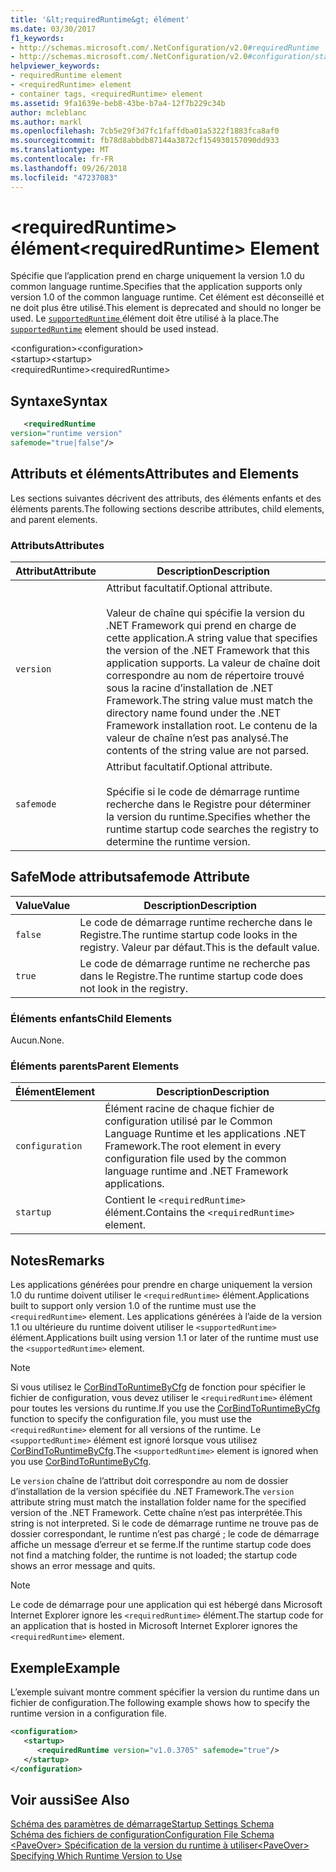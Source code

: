 ```yaml
---
title: '&lt;requiredRuntime&gt; élément'
ms.date: 03/30/2017
f1_keywords:
- http://schemas.microsoft.com/.NetConfiguration/v2.0#requiredRuntime
- http://schemas.microsoft.com/.NetConfiguration/v2.0#configuration/startup/requiredRuntime
helpviewer_keywords:
- requiredRuntime element
- <requiredRuntime> element
- container tags, <requiredRuntime> element
ms.assetid: 9fa1639e-beb8-43be-b7a4-12f7b229c34b
author: mcleblanc
ms.author: markl
ms.openlocfilehash: 7cb5e29f3d7fc1faffdba01a5322f1883fca8af0
ms.sourcegitcommit: fb78d8abbdb87144a3872cf154930157090dd933
ms.translationtype: MT
ms.contentlocale: fr-FR
ms.lasthandoff: 09/26/2018
ms.locfileid: "47237083"
---
```

# <a name="ltrequiredruntimegt-element"></a><span data-ttu-id="1e634-102">&lt;requiredRuntime&gt; élément</span><span class="sxs-lookup"><span data-stu-id="1e634-102">&lt;requiredRuntime&gt; Element</span></span>
<span data-ttu-id="1e634-103">Spécifie que l’application prend en charge uniquement la version 1.0 du common language runtime.</span><span class="sxs-lookup"><span data-stu-id="1e634-103">Specifies that the application supports only version 1.0 of the common language runtime.</span></span> <span data-ttu-id="1e634-104">Cet élément est déconseillé et ne doit plus être utilisé.</span><span class="sxs-lookup"><span data-stu-id="1e634-104">This element is deprecated and should no longer be used.</span></span> <span data-ttu-id="1e634-105">Le [ `supportedRuntime` ](supportedruntime-element.md) élément doit être utilisé à la place.</span><span class="sxs-lookup"><span data-stu-id="1e634-105">The [`supportedRuntime`](supportedruntime-element.md) element should be used instead.</span></span>
  
 <span data-ttu-id="1e634-106">\<configuration></span><span class="sxs-lookup"><span data-stu-id="1e634-106">\<configuration></span></span>  
<span data-ttu-id="1e634-107">\<startup></span><span class="sxs-lookup"><span data-stu-id="1e634-107">\<startup></span></span>  
<span data-ttu-id="1e634-108">\<requiredRuntime></span><span class="sxs-lookup"><span data-stu-id="1e634-108">\<requiredRuntime></span></span>  
  
## <a name="syntax"></a><span data-ttu-id="1e634-109">Syntaxe</span><span class="sxs-lookup"><span data-stu-id="1e634-109">Syntax</span></span>  
  
```xml  
   <requiredRuntime    
version="runtime version"  
safemode="true|false"/>  
```  
  
## <a name="attributes-and-elements"></a><span data-ttu-id="1e634-110">Attributs et éléments</span><span class="sxs-lookup"><span data-stu-id="1e634-110">Attributes and Elements</span></span>  
 <span data-ttu-id="1e634-111">Les sections suivantes décrivent des attributs, des éléments enfants et des éléments parents.</span><span class="sxs-lookup"><span data-stu-id="1e634-111">The following sections describe attributes, child elements, and parent elements.</span></span>  
  
### <a name="attributes"></a><span data-ttu-id="1e634-112">Attributs</span><span class="sxs-lookup"><span data-stu-id="1e634-112">Attributes</span></span>  
  
|<span data-ttu-id="1e634-113">Attribut</span><span class="sxs-lookup"><span data-stu-id="1e634-113">Attribute</span></span>|<span data-ttu-id="1e634-114">Description</span><span class="sxs-lookup"><span data-stu-id="1e634-114">Description</span></span>|  
|---------------|-----------------|  
|`version`|<span data-ttu-id="1e634-115">Attribut facultatif.</span><span class="sxs-lookup"><span data-stu-id="1e634-115">Optional attribute.</span></span><br /><br /> <span data-ttu-id="1e634-116">Valeur de chaîne qui spécifie la version du .NET Framework qui prend en charge de cette application.</span><span class="sxs-lookup"><span data-stu-id="1e634-116">A string value that specifies the version of the .NET Framework that this application supports.</span></span> <span data-ttu-id="1e634-117">La valeur de chaîne doit correspondre au nom de répertoire trouvé sous la racine d’installation de .NET Framework.</span><span class="sxs-lookup"><span data-stu-id="1e634-117">The string value must match the directory name found under the .NET Framework installation root.</span></span> <span data-ttu-id="1e634-118">Le contenu de la valeur de chaîne n’est pas analysé.</span><span class="sxs-lookup"><span data-stu-id="1e634-118">The contents of the string value are not parsed.</span></span>|  
|`safemode`|<span data-ttu-id="1e634-119">Attribut facultatif.</span><span class="sxs-lookup"><span data-stu-id="1e634-119">Optional attribute.</span></span><br /><br /> <span data-ttu-id="1e634-120">Spécifie si le code de démarrage runtime recherche dans le Registre pour déterminer la version du runtime.</span><span class="sxs-lookup"><span data-stu-id="1e634-120">Specifies whether the runtime startup code searches the registry to determine the runtime version.</span></span>|  
  
## <a name="safemode-attribute"></a><span data-ttu-id="1e634-121">SafeMode attribut</span><span class="sxs-lookup"><span data-stu-id="1e634-121">safemode Attribute</span></span>  
  
|<span data-ttu-id="1e634-122">Value</span><span class="sxs-lookup"><span data-stu-id="1e634-122">Value</span></span>|<span data-ttu-id="1e634-123">Description</span><span class="sxs-lookup"><span data-stu-id="1e634-123">Description</span></span>|  
|-----------|-----------------|  
|`false`|<span data-ttu-id="1e634-124">Le code de démarrage runtime recherche dans le Registre.</span><span class="sxs-lookup"><span data-stu-id="1e634-124">The runtime startup code looks in the registry.</span></span> <span data-ttu-id="1e634-125">Valeur par défaut.</span><span class="sxs-lookup"><span data-stu-id="1e634-125">This is the default value.</span></span>|  
|`true`|<span data-ttu-id="1e634-126">Le code de démarrage runtime ne recherche pas dans le Registre.</span><span class="sxs-lookup"><span data-stu-id="1e634-126">The runtime startup code does not look in the registry.</span></span>|  
  
### <a name="child-elements"></a><span data-ttu-id="1e634-127">Éléments enfants</span><span class="sxs-lookup"><span data-stu-id="1e634-127">Child Elements</span></span>  
 <span data-ttu-id="1e634-128">Aucun.</span><span class="sxs-lookup"><span data-stu-id="1e634-128">None.</span></span>  
  
### <a name="parent-elements"></a><span data-ttu-id="1e634-129">Éléments parents</span><span class="sxs-lookup"><span data-stu-id="1e634-129">Parent Elements</span></span>  
  
|<span data-ttu-id="1e634-130">Élément</span><span class="sxs-lookup"><span data-stu-id="1e634-130">Element</span></span>|<span data-ttu-id="1e634-131">Description</span><span class="sxs-lookup"><span data-stu-id="1e634-131">Description</span></span>|  
|-------------|-----------------|  
|`configuration`|<span data-ttu-id="1e634-132">Élément racine de chaque fichier de configuration utilisé par le Common Language Runtime et les applications .NET Framework.</span><span class="sxs-lookup"><span data-stu-id="1e634-132">The root element in every configuration file used by the common language runtime and .NET Framework applications.</span></span>|  
|`startup`|<span data-ttu-id="1e634-133">Contient le `<requiredRuntime>` élément.</span><span class="sxs-lookup"><span data-stu-id="1e634-133">Contains the `<requiredRuntime>` element.</span></span>|  
  
## <a name="remarks"></a><span data-ttu-id="1e634-134">Notes</span><span class="sxs-lookup"><span data-stu-id="1e634-134">Remarks</span></span>  
 <span data-ttu-id="1e634-135">Les applications générées pour prendre en charge uniquement la version 1.0 du runtime doivent utiliser le `<requiredRuntime>` élément.</span><span class="sxs-lookup"><span data-stu-id="1e634-135">Applications built to support only version 1.0 of the runtime must use the `<requiredRuntime>` element.</span></span> <span data-ttu-id="1e634-136">Les applications générées à l’aide de la version 1.1 ou ultérieure du runtime doivent utiliser le `<supportedRuntime>` élément.</span><span class="sxs-lookup"><span data-stu-id="1e634-136">Applications built using version 1.1 or later of the runtime must use the `<supportedRuntime>` element.</span></span>  
  
> [!NOTE]
>  <span data-ttu-id="1e634-137">Si vous utilisez le [CorBindToRuntimeByCfg](../../../../../docs/framework/unmanaged-api/hosting/corbindtoruntimebycfg-function.md) de fonction pour spécifier le fichier de configuration, vous devez utiliser le `<requiredRuntime>` élément pour toutes les versions du runtime.</span><span class="sxs-lookup"><span data-stu-id="1e634-137">If you use the [CorBindToRuntimeByCfg](../../../../../docs/framework/unmanaged-api/hosting/corbindtoruntimebycfg-function.md) function to specify the configuration file, you must use the `<requiredRuntime>` element for all versions of the runtime.</span></span> <span data-ttu-id="1e634-138">Le `<supportedRuntime>` élément est ignoré lorsque vous utilisez [CorBindToRuntimeByCfg](../../../../../docs/framework/unmanaged-api/hosting/corbindtoruntimebycfg-function.md).</span><span class="sxs-lookup"><span data-stu-id="1e634-138">The `<supportedRuntime>` element is ignored when you use [CorBindToRuntimeByCfg](../../../../../docs/framework/unmanaged-api/hosting/corbindtoruntimebycfg-function.md).</span></span>  
  
 <span data-ttu-id="1e634-139">Le `version` chaîne de l’attribut doit correspondre au nom de dossier d’installation de la version spécifiée du .NET Framework.</span><span class="sxs-lookup"><span data-stu-id="1e634-139">The `version` attribute string must match the installation folder name for the specified version of the .NET Framework.</span></span> <span data-ttu-id="1e634-140">Cette chaîne n’est pas interprétée.</span><span class="sxs-lookup"><span data-stu-id="1e634-140">This string is not interpreted.</span></span> <span data-ttu-id="1e634-141">Si le code de démarrage runtime ne trouve pas de dossier correspondant, le runtime n’est pas chargé ; le code de démarrage affiche un message d’erreur et se ferme.</span><span class="sxs-lookup"><span data-stu-id="1e634-141">If the runtime startup code does not find a matching folder, the runtime is not loaded; the startup code shows an error message and quits.</span></span>  
  
> [!NOTE]
>  <span data-ttu-id="1e634-142">Le code de démarrage pour une application qui est hébergé dans Microsoft Internet Explorer ignore les `<requiredRuntime>` élément.</span><span class="sxs-lookup"><span data-stu-id="1e634-142">The startup code for an application that is hosted in Microsoft Internet Explorer ignores the `<requiredRuntime>` element.</span></span>  
  
## <a name="example"></a><span data-ttu-id="1e634-143">Exemple</span><span class="sxs-lookup"><span data-stu-id="1e634-143">Example</span></span>  
 <span data-ttu-id="1e634-144">L’exemple suivant montre comment spécifier la version du runtime dans un fichier de configuration.</span><span class="sxs-lookup"><span data-stu-id="1e634-144">The following example shows how to specify the runtime version in a configuration file.</span></span>  
  
```xml  
<configuration>  
   <startup>  
      <requiredRuntime version="v1.0.3705" safemode="true"/>  
   </startup>  
</configuration>  
```  
  
## <a name="see-also"></a><span data-ttu-id="1e634-145">Voir aussi</span><span class="sxs-lookup"><span data-stu-id="1e634-145">See Also</span></span>  
 [<span data-ttu-id="1e634-146">Schéma des paramètres de démarrage</span><span class="sxs-lookup"><span data-stu-id="1e634-146">Startup Settings Schema</span></span>](../../../../../docs/framework/configure-apps/file-schema/startup/index.md)  
 [<span data-ttu-id="1e634-147">Schéma des fichiers de configuration</span><span class="sxs-lookup"><span data-stu-id="1e634-147">Configuration File Schema</span></span>](../../../../../docs/framework/configure-apps/file-schema/index.md)  
 [<span data-ttu-id="1e634-148">\<PaveOver> Spécification de la version du runtime à utiliser</span><span class="sxs-lookup"><span data-stu-id="1e634-148">\<PaveOver> Specifying Which Runtime Version to Use</span></span>](https://msdn.microsoft.com/library/c376208d-980d-42b4-865b-fbe0d9cc97c2)
